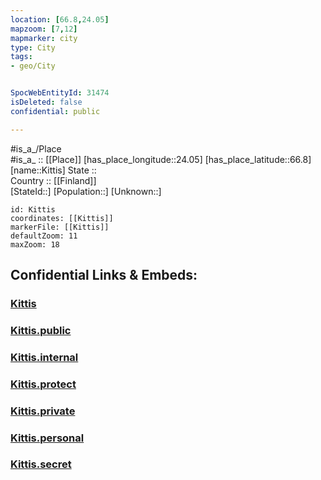 ```yaml
---
location: [66.8,24.05] 
mapzoom: [7,12] 
mapmarker: city 
type: City
tags:
- geo/City


SpocWebEntityId: 31474
isDeleted: false
confidential: public

---
```

#is_a_/Place  
#is_a_ :: [[Place]] 
[has_place_longitude::24.05] 
[has_place_latitude::66.8] 
[name::Kittis] 
State ::  
Country :: [[Finland]]  
[StateId::] 
[Population::] 
[Unknown::] 


```leaflet
id: Kittis
coordinates: [[Kittis]] 
markerFile: [[Kittis]] 
defaultZoom: 11 
maxZoom: 18
```


## Confidential Links & Embeds: 

### [Kittis](/_Standards/Earth/Continent/Europe/Europe~North/Finland/Provinces~Finland/Lapland/City/Kittis.md) 

### [Kittis.public](/_public/Earth/Continent/Europe/Europe~North/Finland/Provinces~Finland/Lapland/City/Kittis.public.md) 

### [Kittis.internal](/_internal/Earth/Continent/Europe/Europe~North/Finland/Provinces~Finland/Lapland/City/Kittis.internal.md) 

### [Kittis.protect](/_protect/Earth/Continent/Europe/Europe~North/Finland/Provinces~Finland/Lapland/City/Kittis.protect.md) 

### [Kittis.private](/_private/Earth/Continent/Europe/Europe~North/Finland/Provinces~Finland/Lapland/City/Kittis.private.md) 

### [Kittis.personal](/_personal/Earth/Continent/Europe/Europe~North/Finland/Provinces~Finland/Lapland/City/Kittis.personal.md) 

### [Kittis.secret](/_secret/Earth/Continent/Europe/Europe~North/Finland/Provinces~Finland/Lapland/City/Kittis.secret.md)


